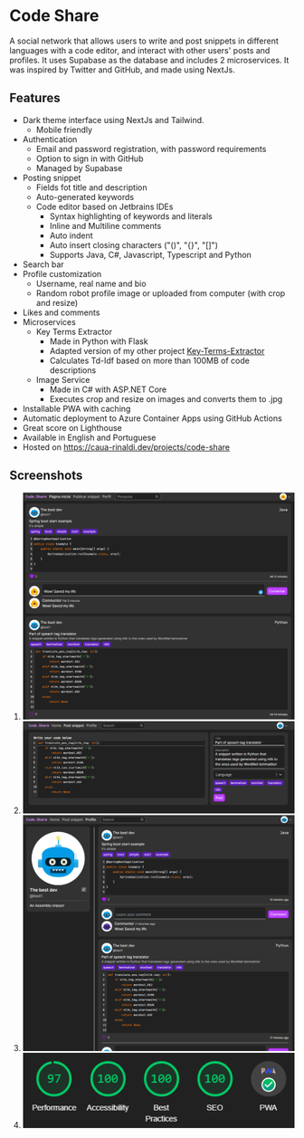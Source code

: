 # Code Share

A social network that allows users to write and post snippets in different languages with a code editor, and interact
with other users' posts and profiles. It uses Supabase as the database and includes 2 microservices. It was inspired by
Twitter and GitHub, and made using NextJs.

## Features

* Dark theme interface using NextJs and Tailwind.
    * Mobile friendly
* Authentication
    * Email and password registration, with password requirements
    * Option to sign in with GitHub
    * Managed by Supabase
* Posting snippet
    * Fields fot title and description
    * Auto-generated keywords
    * Code editor based on Jetbrains IDEs
        * Syntax highlighting of keywords and literals
        * Inline and Multiline comments
        * Auto indent
        * Auto insert closing characters ("()", "{}", "[]")
        * Supports Java, C#, Javascript, Typescript and Python
* Search bar
* Profile customization
    * Username, real name and bio
    * Random robot profile image or uploaded from computer (with crop and resize)
* Likes and comments
* Microservices
    * Key Terms Extractor
        * Made in Python with Flask
        * Adapted version of my other project [Key-Terms-Extractor](https://github.com/cau777/Key-Terms-Extractor)
        * Calculates Td-Idf based on more than 100MB of code descriptions
    * Image Service
        * Made in C# with ASP.NET Core
        * Executes crop and resize on images and converts them to .jpg
* Installable PWA with caching
* Automatic deployment to Azure Container Apps using GitHub Actions
* Great score on Lighthouse
* Available in English and Portuguese
* Hosted on https://caua-rinaldi.dev/projects/code-share

## Screenshots

1) ![Home Page](https://github.com/cau777/code-share/blob/main/screenshots/home.png)
2) ![Post Snippet Page](https://github.com/cau777/code-share/blob/main/screenshots/post_snippet.png)
3) ![Profile Page](https://github.com/cau777/code-share/blob/main/screenshots/profile.png)
4) ![Lighthouse Score](https://github.com/cau777/code-share/blob/main/screenshots/lighthouse.png)
